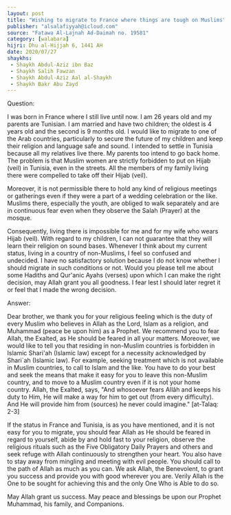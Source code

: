 ```yaml
---
layout: post
title: "Wishing to migrate to France where things are tough on Muslims"
publisher: "alsalafiyyah@icloud.com"
source: "Fatawa Al-Lajnah Ad-Daimah no. 19581"
category: [walabara]
hijri: Dhu al-Hijjah 6, 1441 AH
date: 2020/07/27
shaykhs: 
 - Shaykh Abdul-Aziz ibn Baz
 - Shaykh Salih Fawzan
 - Shaykh Abdul-Aziz Aal al-Shaykh
 - Shaykh Bakr Abu Zayd
---
```


Question: 

I was born in France where I still live until now. I am 26 years old and my parents are Tunisian. I am married and have two children; the oldest is 4 years old and the second is 9 months old. I would like to migrate to one of the Arab countries, particularly to secure the future of my children and keep their religion and language safe and sound. I intended to settle in Tunisia because all my relatives live there. My parents too intend to go back home. The problem is that Muslim women are strictly forbidden to put on Hijab (veil) in Tunisia, even in the streets. All the members of my family living there were compelled to take off their Hijab (veil).
 
Moreover, it is not permissible there to hold any kind of religious meetings or gatherings even if they were a part of a wedding celebration or the like. Muslims there, especially the youth, are obliged to walk separately and are in continuous fear even when they observe the Salah (Prayer) at the mosque.
 
Consequently, living there is impossible for me and for my wife who wears Hijab (veil). With regard to my children, I can not guarantee that they will learn their religion on sound bases. Whenever I think about my current status, living in a country of non-Muslims, I feel so confused and undecided. I have no satisfactory solution because I do not know whether I should migrate in such conditions or not. Would you please tell me about some Hadiths and Qur'anic Ayahs (verses) upon which I can make the right decision, may Allah grant you all goodness. I fear lest I should later regret it or feel that I made the wrong decision.
 
Answer:

Dear brother, we thank you for your religious feeling which is the duty of every Muslim who believes in Allah as the Lord, Islam as a religion, and Muhammad (peace be upon him) as a Prophet. We recommend you to fear Allah, the Exalted, as He should be feared in all your matters. Moreover, we would like to tell you that residing in non-Muslim countries is forbidden in Islamic Shari'ah (Islamic law) except for a necessity acknowledged by Shari`ah (Islamic law). For example, seeking treatment which is not available in Muslim countries, to call to Islam and the like. You have to do your best and seek the means that make it easy for you to leave this non-Muslim country, and to move to a Muslim country even if it is not your home country. Allah, the Exalted, says, "And whosoever fears Allâh and keeps his duty to Him, He will make a way for him to get out (from every difficulty). And He will provide him from (sources) he never could imagine." [at-Talaq: 2-3] 

If the status in France and Tunisia, is as you have mentioned, and it is not easy for you to migrate, you should fear Allah as He should be feared in regard to yourself, abide by and hold fast to your religion, observe the religious rituals such as the Five Obligatory Daily Prayers and others and seek refuge with Allah continuously to strengthen your heart. You also have to stay away from mingling and meeting with evil people. You should call to the path of Allah as much as you can. We ask Allah, the Benevolent, to grant you success and provide you with good wherever you are. Verily Allah is the One to be sought for achieving this and the only One Who is Able to do so.

May Allah grant us success. May peace and blessings be upon our Prophet Muhammad, his family, and Companions.
